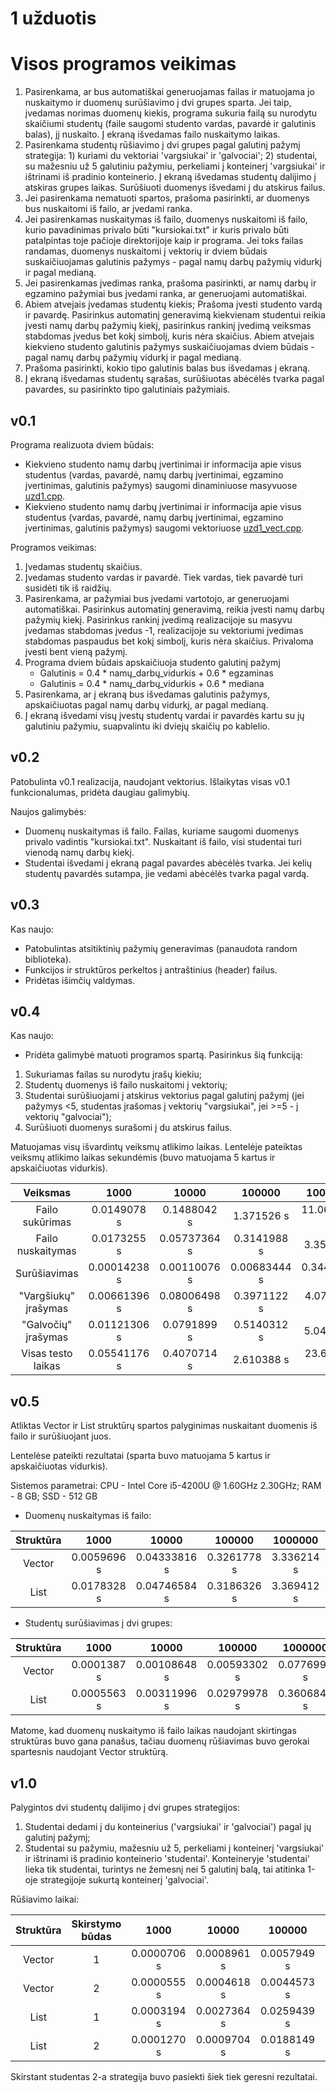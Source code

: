 # 1 užduotis

# Visos programos veikimas

1. Pasirenkama, ar bus automatiškai generuojamas failas ir matuojama jo nuskaitymo ir duomenų surūšiavimo į dvi grupes sparta. Jei taip, įvedamas norimas duomenų kiekis, programa sukuria failą su nurodytu skaičiumi studentų (faile saugomi studento vardas, pavardė ir galutinis balas), jį nuskaito. Į ekraną išvedamas failo nuskaitymo laikas.
2. Pasirenkama studentų rūšiavimo į dvi grupes pagal galutinį pažymį strategija: 1) kuriami du vektoriai 'vargsiukai' ir 'galvociai'; 2) studentai, su mažesniu už 5 galutiniu pažymiu, perkeliami į konteinerį 'vargsiukai' ir ištrinami iš pradinio konteinerio. Į ekraną išvedamas studentų dalijimo į atskiras grupes laikas. Surūšiuoti duomenys išvedami į du atskirus failus.
3. Jei pasirenkama nematuoti spartos, prašoma pasirinkti, ar duomenys bus nuskaitomi iš failo, ar įvedami ranka.
4. Jei pasirenkamas nuskaitymas iš failo, duomenys nuskaitomi iš failo, kurio pavadinimas privalo būti "kursiokai.txt" ir kuris privalo būti patalpintas toje pačioje direktorijoje kaip ir programa. Jei toks failas randamas, duomenys nuskaitomi į vektorių ir dviem būdais suskaičiuojamas galutinis pažymys - pagal namų darbų pažymių vidurkį ir pagal medianą.
5. Jei pasirenkamas įvedimas ranka, prašoma pasirinkti, ar namų darbų ir egzamino pažymiai bus įvedami ranka, ar generuojami automatiškai.
6. Abiem atvejais įvedamas studentų kiekis; Prašoma įvesti studento vardą ir pavardę. Pasirinkus automatinį generavimą kiekvienam studentui reikia įvesti namų darbų pažymių kiekį, pasirinkus rankinį įvedimą veiksmas stabdomas įvedus bet kokį simbolį, kuris nėra skaičius. Abiem atvejais kiekvieno studento galutinis pažymys suskaičiuojamas dviem būdais - pagal namų darbų pažymių vidurkį ir pagal medianą.
7. Prašoma pasirinkti, kokio tipo galutinis balas bus išvedamas į ekraną.
8. Į ekraną išvedamas studentų sąrašas, surūšiuotas abėcėlės tvarka pagal pavardes, su pasirinkto tipo galutiniais pažymiais.

## v0.1

Programa realizuota dviem būdais:
- Kiekvieno studento namų darbų įvertinimai ir informacija apie visus studentus (vardas, pavardė, namų darbų įvertinimai, egzamino įvertinimas, galutinis pažymys) saugomi dinaminiuose masyvuose [uzd1.cpp](https://github.com/mantasbil/1-uzduotis/blob/v0.1/uzd1/uzd1.cpp).
- Kiekvieno studento namų darbų įvertinimai ir informacija apie visus studentus (vardas, pavardė, namų darbų įvertinimai, egzamino įvertinimas, galutinis pažymys) saugomi vektoriuose [uzd1_vect.cpp](https://github.com/mantasbil/1-uzduotis/blob/v0.1/uzd1_vect/uzd1_vect.cpp).

Programos veikimas:
1. Įvedamas studentų skaičius.
2. Įvedamas studento vardas ir pavardė. Tiek vardas, tiek pavardė turi susidėti tik iš raidžių.
3. Pasirenkama, ar pažymiai bus įvedami vartotojo, ar generuojami automatiškai. Pasirinkus automatinį generavimą, reikia įvesti namų darbų pažymių kiekį. Pasirinkus rankinį įvedimą realizacijoje su masyvu įvedamas stabdomas įvedus -1, realizacijoje su vektoriumi įvedimas stabdomas paspaudus bet kokį simbolį, kuris nėra skaičius. Privaloma įvesti bent vieną pažymį.
4. Programa dviem būdais apskaičiuoja studento galutinį pažymį
   - Galutinis = 0.4 * namų_darbų_vidurkis + 0.6 * egzaminas
   - Galutinis = 0.4 * namų_darbų_vidurkis + 0.6 * mediana
5. Pasirenkama, ar į ekraną bus išvedamas galutinis pažymys, apskaičiuotas pagal namų darbų vidurkį, ar pagal medianą.
6. Į ekraną išvedami visų įvestų studentų vardai ir pavardės kartu su jų galutiniu pažymiu, suapvalintu iki dviejų skaičių po kablelio.

## v0.2

Patobulinta v0.1 realizacija, naudojant vektorius. Išlaikytas visas v0.1 funkcionalumas, pridėta daugiau galimybių.

Naujos galimybės:
- Duomenų nuskaitymas iš failo. Failas, kuriame saugomi duomenys privalo vadintis "kursiokai.txt". Nuskaitant iš failo, visi studentai turi vienodą namų darbų kiekį.
- Studentai išvedami į ekraną pagal pavardes abėcėlės tvarka. Jei kelių studentų pavardės sutampa, jie vedami abėcėlės tvarka pagal vardą.

## v0.3

Kas naujo:
- Patobulintas atsitiktinių pažymių generavimas (panaudota random biblioteka).
- Funkcijos ir struktūros perkeltos į antraštinius (header) failus.
- Pridėtas išimčių valdymas.

## v0.4

Kas naujo:
- Pridėta galimybė matuoti programos spartą. Pasirinkus šią funkciją:
1. Sukuriamas failas su nurodytu įrašų kiekiu;
2. Studentų duomenys iš failo nuskaitomi į vektorių;
3. Studentai surūšiuojami į atskirus vektorius pagal galutinį pažymį (jei pažymys <5, studentas įrašomas į vektorių "vargsiukai", jei >=5 - į vektorių "galvociai");
4. Surūšiuoti duomenys surašomi į du atskirus failus.

Matuojamas visų išvardintų veiksmų atlikimo laikas.
Lentelėje pateiktas veiksmų atlikimo laikas sekundėmis (buvo matuojama 5 kartus ir apskaičiuotas vidurkis).

| Veiksmas | 1000 | 10000 | 100000 | 1000000 | 10000000 |
| :-----------: | :----: | :-----: | :------: | :-------: | :--------: |
| Failo sukūrimas | 0.0149078 s | 0.1488042 s | 1.371526 s | 11.066468 s | 95.23038 s |
| Failo nuskaitymas | 0.0173255 s | 0.05737364 s | 0.3141988 s | 3.35643 s | 26.56298 s |
| Surūšiavimas | 0.00014238 s | 0.00110076 s | 0.00683444 s | 0.3448565 s | 0.6112206 s |
| "Vargšiukų" įrašymas | 0.00661396 s | 0.08006498 s | 0.3971122 s | 4.079972 s | 36.68192 s |
| "Galvočių" įrašymas | 0.01121306 s | 0.0791899 s | 0.5140312 s | 5.04828 s | 45.87368 s |
| Visas testo laikas | 0.05541176 s | 0.4070714 s | 2.610388 s | 23.63446 s | 204.9688 s |

## v0.5

Atliktas Vector ir List struktūrų spartos palyginimas nuskaitant duomenis iš failo ir surūšiuojant juos.

Lentelėse pateikti rezultatai (sparta buvo matuojama 5 kartus ir apskaičiuotas vidurkis).

Sistemos parametrai: CPU - Intel Core i5-4200U @ 1.60GHz 2.30GHz; RAM - 8 GB; SSD - 512 GB

- Duomenų nuskaitymas iš failo:

| Struktūra | 1000 | 10000 | 100000 | 1000000 | 10000000 |
| :-----------: | :----: | :-----: | :------: | :-------: | :--------: |
| Vector | 0.0059696 s | 0.04333816 s | 0.3261778 s | 3.336214 s | 27.04606 s |
| List | 0.0178328 s | 0.04746584 s | 0.3186326 s | 3.369412 s | 28.52392 s |

- Studentų surūšiavimas į dvi grupes:

| Struktūra | 1000 | 10000 | 100000 | 1000000 | 10000000 |
| :-----------: | :----: | :-----: | :------: | :-------: | :--------: |
| Vector | 0.0001387 s | 0.00108648 s | 0.00593302 s | 0.0776995 s | 0.586172 s |
| List | 0.0005563 s | 0.00311996 s | 0.02979978 s | 0.3606842 s | 2.921546 s |

Matome, kad duomenų nuskaitymo iš failo laikas naudojant skirtingas struktūras buvo gana panašus, tačiau duomenų rūšiavimas buvo gerokai spartesnis naudojant Vector struktūrą.

## v1.0

Palygintos dvi studentų dalijimo į dvi grupes strategijos:
1. Studentai dedami į du konteinerius ('vargsiukai' ir 'galvociai') pagal jų galutinį pažymį;
2. Studentai su pažymiu, mažesniu už 5, perkeliami į konteinerį 'vargsiukai' ir ištrinami iš pradinio konteinerio 'studentai'. Konteineryje 'studentai' lieka tik studentai, turintys ne žemesnį nei 5 galutinį balą, tai atitinka 1-oje strategijoje sukurtą konteinerį 'galvociai'.

Rūšiavimo laikai:

| Struktūra | Skirstymo būdas | 1000 | 10000 | 100000 | 1000000 | 10000000 |
| :-----------: | :---: | :----: | :-----: | :------: | :-------: | :--------: |
| Vector | 1 | 0.0000706 s | 0.0008961 s | 0.0057949 s | 0.0535999 s | 0.5808936 s |
| Vector | 2 | 0.0000555 s | 0.0004618 s | 0.0044573 s | 0.0521368 s | 0.437237 s |
| List | 1 | 0.0003194 s | 0.0027364 s | 0.0259439 s | 0.2712942 s | 2.859808 s |
| List | 2 | 0.0001270 s | 0.0009704 s | 0.0188149 s | 0.2496906 s | 2.796786 s |

Skirstant studentas 2-a strategija buvo pasiekti šiek tiek geresni rezultatai.
